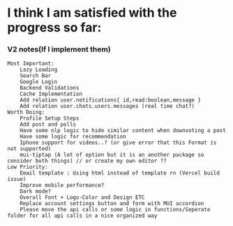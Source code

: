 	

# I think I am satisfied with the progress so far:
### V2 notes(If I implement them)
    Most Important:
		Lazy Loading
		Search Bar
		Google Login
		Backend Validations
		Cache Implementation
		Add relation user.notifications{ id,read:boolean,message }
		Add relation user.chats.users.messages (real time chat?)
	Worth Doing:
		Profile Setup Steps
		Add post and polls
		Have some nlp logic to hide similar content when downvoting a post
		Have some logic for recommendation
		Iphone support for videos..? (or give error that this Format is not supported)
		mui-tiptap (A lot of option but it is an another package so consider both things) // or create my own editor ??
	Low Priority:
		Email template : Using html instead of template rn (Vercel build issue)
		Improve mobile performance?
		Dark mode?
		Overall Font + Logo-Color and Design ETC
		Replace account settings button and form with MUI accordion
		Please move the api calls or some logic in functions/Seperate folder for all api calls in a nice organized way
		